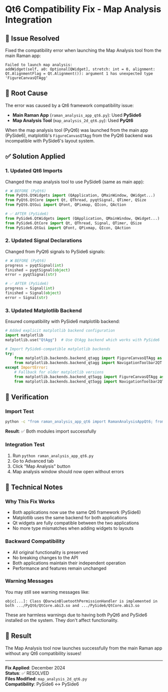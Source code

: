 # Qt6 Compatibility Fix - Map Analysis Integration

## 🔧 **Issue Resolved**
Fixed the compatibility error when launching the Map Analysis tool from the main Raman app:

```
Failed to launch map analysis:
addWidget(self, a0: Optional[QWidget], stretch: int = 0, alignment: Qt.AlignmentFlag = Qt.Alignment()): argument 1 has unexpected type 'FigureCanvasQTAgg'
```

## 🎯 **Root Cause**
The error was caused by a Qt6 framework compatibility issue:
- **Main Raman App** (`raman_analysis_app_qt6.py`): Used **PySide6**
- **Map Analysis Tool** (`map_analysis_2d_qt6.py`): Used **PyQt6**

When the map analysis tool (PyQt6) was launched from the main app (PySide6), matplotlib's `FigureCanvasQTAgg` from the PyQt6 backend was incompatible with PySide6's layout system.

## ✅ **Solution Applied**

### **1. Updated Qt6 Imports**
Changed the map analysis tool to use PySide6 (same as main app):

```python
# ❌ BEFORE (PyQt6)
from PyQt6.QtWidgets import (QApplication, QMainWindow, QWidget...)
from PyQt6.QtCore import Qt, QThread, pyqtSignal, QTimer, QSize
from PyQt6.QtGui import QFont, QPixmap, QIcon, QAction

# ✅ AFTER (PySide6)
from PySide6.QtWidgets import (QApplication, QMainWindow, QWidget...)
from PySide6.QtCore import Qt, QThread, Signal, QTimer, QSize
from PySide6.QtGui import QFont, QPixmap, QIcon, QAction
```

### **2. Updated Signal Declarations**
Changed from PyQt6 signals to PySide6 signals:

```python
# ❌ BEFORE (PyQt6)
progress = pyqtSignal(int)
finished = pyqtSignal(object)
error = pyqtSignal(str)

# ✅ AFTER (PySide6)
progress = Signal(int)
finished = Signal(object)
error = Signal(str)
```

### **3. Updated Matplotlib Backend**
Ensured compatibility with PySide6 matplotlib backend:

```python
# Added explicit matplotlib backend configuration
import matplotlib
matplotlib.use("QtAgg")  # Use QtAgg backend which works with PySide6

# Import PySide6-compatible matplotlib backends
try:
    from matplotlib.backends.backend_qtagg import FigureCanvasQTAgg as FigureCanvas
    from matplotlib.backends.backend_qtagg import NavigationToolbar2QT as NavigationToolbar
except ImportError:
    # Fallback for older matplotlib versions
    from matplotlib.backends.backend_qt5agg import FigureCanvasQTAgg as FigureCanvas
    from matplotlib.backends.backend_qt5agg import NavigationToolbar2QT as NavigationToolbar
```

## 🧪 **Verification**

### **Import Test**
```bash
python -c "from raman_analysis_app_qt6 import RamanAnalysisAppQt6; from map_analysis_2d_qt6 import TwoDMapAnalysisQt6; print('✅ Both modules import successfully - Integration fixed!')"
```

**Result**: ✅ Both modules import successfully

### **Integration Test**
1. Run `python raman_analysis_app_qt6.py`
2. Go to Advanced tab
3. Click "Map Analysis" button
4. Map analysis window should now open without errors

## 📝 **Technical Notes**

### **Why This Fix Works**
- Both applications now use the same Qt6 framework (PySide6)
- Matplotlib uses the same backend for both applications
- Qt widgets are fully compatible between the two applications
- No more type mismatches when adding widgets to layouts

### **Backward Compatibility**
- All original functionality is preserved
- No breaking changes to the API
- Both applications maintain their independent operation
- Performance and features remain unchanged

### **Warning Messages**
You may still see warning messages like:
```
objc[...]: Class QDarwinBluetoothPermissionHandler is implemented in both .../PyQt6/QtCore.abi3.so and .../PySide6/QtCore.abi3.so
```

These are harmless warnings due to having both PyQt6 and PySide6 installed on the system. They don't affect functionality.

## 🎉 **Result**
The Map Analysis tool now launches successfully from the main Raman app without any Qt6 compatibility issues!

---

**Fix Applied**: December 2024  
**Status**: ✅ RESOLVED  
**Files Modified**: `map_analysis_2d_qt6.py`  
**Compatibility**: PySide6 ↔ PySide6 
